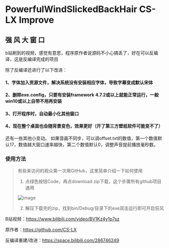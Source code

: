 # PowerfulWindSlickedBackHair CS-LX Improve
## 强  风  大  窗  口

b站刷到的视频，感觉有意思，程序原作者说源码不小心搞丢了，好在可以反编译，这是反编译完成的项目

除了反编译还进行了以下改进：

#### 1、字体加入资源文件，解决系统没有安装相应字体，导致字幕变成默认宋体
#### 2、删除exe.config，只要有安装framework 4.7.2或以上就能正常运行，一般win10或以上自带不用再安装
#### 3、打开程序时，自动最小化其他窗口
#### 4、现在整个桌面也会随背景变色，效果更好（开了第三方壁纸软件可能变不了）

还有一些其他小变动。
如果音画不同步，可以调offset.txt的数值，第一个数值默认17，数值越大窗口速率越快，第二个数值默认0，调整声音提前播放毫秒数。

### 使用方法

>有些来访问的观众第一次用GitHub，这里简单介绍一下如何使用
>1. 点绿色按钮Code，再点download zip下载，这个步骤所有github项目通用
>
>![image](https://github.com/SunnyDesignor/PowerfulWindSlickedBackHairCS-LX_Improve/assets/50539661/db85914c-2f22-4f28-bd46-24406e6507eb)
>
>2. 解压下载完的zip，找到bin/Debug/目录下的exe双击运行即可开启狂风
>

B站视频：https://www.bilibili.com/video/BV1Kz4y1p7sz

原作者：https://github.com/CS-LX

反编译重建/改进：https://space.bilibili.com/286746249
